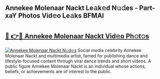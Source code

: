## Annekee Molenaar Nackt Le𝚊k𝚎d N𝚞𝚍es - Part-xaY Photos Vid𝚎o Le𝚊ks BFMAl

# <h2><a href="http://fb2cxq5.evod.top/?m=Annekee+Molenaar+Nackt">🔗 👉🔴 Annekee Molenaar Nackt Vid𝚎o Ph𝚘t𝚘s</a></h2>

[![Annekee Molenaar Nackt N𝚞d𝚎s](https://i.imgur.com/8V9OHl7.gif)](http://fb2cxq5.evod.top/?m=Annekee+Molenaar+Nackt)
Social media celebrity Annekee Molenaar Nackt and multimedia artist, famed for publishing dance and lifestyle-focused content through viral dance trends and short videos. A public figure Annekee Molenaar Nackt is an individual whose actions, beliefs, or achievements are of interest to the public. 
